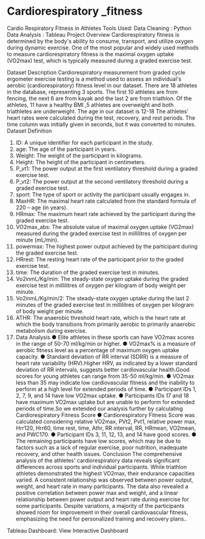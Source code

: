 # Cardiorespiratory _fitness


Cardio Respiratory Fitness in Athletes
Tools Used:
Data Cleaning : Python
Data Analysis : Tableau
Project Overview
Cardiorespiratory fitness is determined by the body's ability to consume, transport, and utilize oxygen during dynamic exercise.
One of the most popular and widely used methods to measure cardiorespiratory fitness is the maximal oxygen uptake (VO2max) test, which is typically measured during a graded exercise test.

Dataset Description
Cardiorespiratory measurement from graded cycle ergometer exercise testing is a method used to assess an individual's aerobic (cardiorespiratory) fitness level in our dataset.
There are 18 athletes in the database, representing 3 sports. The first 10 athletes are from fencing, the next 6 are from kayak and the last 2 are from triathlon. Of the athletes, 11 have a healthy BMI ,5 athletes are overweight and both triathletes are underweight. The age in our dataset is 12-18 The athletes' heart rates were calculated during the test, recovery, and rest periods. The time column was initially given in seconds, but it was converted to minutes.
Dataset Definition
1. ID: A unique identifier for each participant in the study.
2. age: The age of the participant in years.
3. Weight: The weight of the participant in kilograms.
4. Height: The height of the participant in centimeters.
5. P_vt1: The power output at the first ventilatory threshold during a graded exercise test.
6. P_vt2: The power output at the second ventilatory threshold during a graded exercise test.
7. sport: The type of sport or activity the participant usually engages in.
8. MaxHR: The maximal heart rate calculated from the standard formula of 220 – age (in years).
9. HRmax: The maximum heart rate achieved by the participant during the graded exercise test.
10. VO2max_abs: The absolute value of maximal oxygen uptake (VO2max) measured during the graded exercise test in millilitres of oxygen per minute (mL/min).
11. powermax: The highest power output achieved by the participant during the graded exercise test.
12. HRrest: The resting heart rate of the participant prior to the graded exercise test.
13. time: The duration of the graded exercise test in minutes.
14. Vo2inmL/Kg/min: The steady-state oxygen uptake during the graded exercise test in millilitres of oxygen per kilogram of body weight per minute.
15. Vo2inmL/Kg/min/2: The steady-state oxygen uptake during the last 2 minutes of the graded exercise test in millilitres of oxygen per kilogram of body weight per minute.
16. ATHR: The anaerobic threshold heart rate, which is the heart rate at which the body transitions from primarily aerobic to primarily anaerobic metabolism during exercise.
2. Data Analysis
 ● Elite athletes in these sports can have VO2max scores in the range of 50-70 ml/kg/min or higher.
● VO2max% is a measure of aerobic fitness level as a percentage of maximum oxygen uptake capacity.
● Standard deviation of RR interval (SDRR) is a measure of heart rate variability (HRV).Higher HRV, as indicated by a lower standard deviation of RR intervals, suggests better cardiovascular health.Good scores for young athletes can range from 35-50 ml/kg/min.
● VO2max less than 35 may indicate low cardiovascular fitness and the inability to perform at a high level for extended periods of time.
● Participant IDs 1, 2, 7, 9, and 14 have low VO2max uptake.
● Participants IDs 17 and 18 have maximum VO2max uptake but are unable to perform for extended periods of time.So we extended our analysis further by calculating Cardiorespiratory Fitness Score ● Cardiorespiratory Fitness Score was calculated considering relative VO2max, PVt2, Pvt1, relative power max, Hrr120, Hrr60, time rest, time, Athr, RR interval, RR, HRmean, VO2mean, and PWC170.
● Participant IDs 3, 11, 12, 13, and 14 have good scores.
● The remaining participants have low scores, which may be due to factors such as a lack of regular exercise, poor nutrition, inadequate recovery, and other health issues.
Conclusion
The comprehensive analysis of the athletes' cardiorespiratory data reveals significant differences across sports and individual participants.
While triathlon athletes demonstrated the highest VO2max, their endurance capacities varied. A consistent relationship was observed between power output, weight, and heart rate in many participants. The data also revealed a positive correlation between power max and weight, and a linear relationship between power output and heart rate during exercise for some participants.
Despite variations, a majority of the participants showed room for improvement in their overall cardiovascular fitness, emphasizing the need for personalized training and recovery plans..

Tableau Dashboard: View Interactive Dashboard
